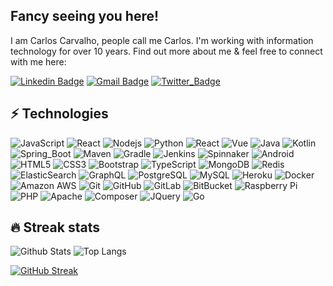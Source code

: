 ## Fancy seeing you here!

I am Carlos Carvalho, people call me Carlos. I'm working with information technology for over 10 years. Find out more about me & feel free to connect with me here:

[![Linkedin Badge](https://img.shields.io/twitter/url?color=blue&label=ccarvalhocom&logo=Linkedin&logoColor=white&style=flat-square&url=https%3A%2F%2Fwww.linkedin.com%2Fin%2Fccarvalhocom%2F)](https://www.linkedin.com/in/ccarvalhocom/)
[![Gmail Badge](https://img.shields.io/badge/-jcarloss.carvalho@gmail.com-c14438?style=flat-square&logo=Gmail&logoColor=white&link=mailto:jcarloss.carvalho@gmail.com)](mailto:jcarloss.carvalho@gmail.com)
[![Twitter_Badge](https://img.shields.io/twitter/url?label=ccarvalhocom&style=social&url=https%3A%2F%2Ftwitter.com%2Fccarvalhocom)](https://twitter.com/ccarvalhocom)

## ⚡ Technologies

![JavaScript](https://img.shields.io/badge/-JavaScript-black?style=flat-square&logo=javascript)
![React](https://img.shields.io/badge/-React-black?style=flat-square&logo=react)
![Nodejs](https://img.shields.io/badge/-Nodejs-black?style=flat-square&logo=Node.js)
![Python](https://img.shields.io/badge/-Python-black?style=flat-square&logo=Python)
![React](https://img.shields.io/badge/-React-black?style=flat-square&logo=react)
![Vue](https://img.shields.io/badge/-Vue-black?style=flat-square&logo=vuejs)
![Java](https://img.shields.io/badge/-java-red?style=flat-square&logo=java)
![Kotlin](https://img.shields.io/badge/-kotlin-blue?style=flat-square&logo=kotlin)
![Spring_Boot](https://img.shields.io/badge/-SpringBoot-green?style=flat-square&logo=spring)
![Maven](https://img.shields.io/badge/-maven-blue?style=flat-square&logo=maven)
![Gradle](https://img.shields.io/badge/-gradle-red?style=flat-square&logo=gradle)
![Jenkins](https://img.shields.io/badge/-jenkins-black?style=flat-square&logo=jenkins&logoColor=white)
![Spinnaker](https://img.shields.io/badge/-spinnaker-white?style=flat-square&logo=spinnaker&logoColor=blue)
![Android](https://img.shields.io/badge/-Android-black?style=flat-square&logo=android)
![HTML5](https://img.shields.io/badge/-HTML5-E34F26?style=flat-square&logo=html5&logoColor=white)
![CSS3](https://img.shields.io/badge/-CSS3-1572B6?style=flat-square&logo=css3)
![Bootstrap](https://img.shields.io/badge/-Bootstrap-563D7C?style=flat-square&logo=bootstrap)
![TypeScript](https://img.shields.io/badge/-TypeScript-007ACC?style=flat-square&logo=typescript&logoColor=black)
![MongoDB](https://img.shields.io/badge/-MongoDB-black?style=flat-square&logo=mongodb)
![Redis](https://img.shields.io/badge/-Redis-black?style=flat-square&logo=Redis)
![ElasticSearch](https://img.shields.io/badge/-ElasticSearch-005571?style=flat-square&logo=elasticsearch)
![GraphQL](https://img.shields.io/badge/-GraphQL-E10098?style=flat-square&logo=graphql)
![PostgreSQL](https://img.shields.io/badge/-PostgreSQL-336791?style=flat-square&logo=postgresql)
![MySQL](https://img.shields.io/badge/-MySQL-black?style=flat-square&logo=mysql)
![Heroku](https://img.shields.io/badge/-Heroku-430098?style=flat-square&logo=heroku)
![Docker](https://img.shields.io/badge/-Docker-black?style=flat-square&logo=docker)
![Amazon AWS](https://img.shields.io/badge/Amazon%20AWS-232F3E?style=flat-square&logo=amazon-aws)
![Git](https://img.shields.io/badge/-Git-black?style=flat-square&logo=git)
![GitHub](https://img.shields.io/badge/-GitHub-181717?style=flat-square&logo=github)
![GitLab](https://img.shields.io/badge/-GitLab-FCA121?style=flat-square&logo=gitlab)
![BitBucket](https://img.shields.io/badge/-BitBucket-darkblue?style=flat-square&logo=bitbucket)
![Raspberry Pi](https://img.shields.io/badge/-Raspberry%20Pi-C51A4A?style=flat-square&logo=Raspberry-Pi)
![PHP](https://img.shields.io/badge/-PHP-black?style=flat-square&logo=PHP&logoColor=blue)
![Apache](https://img.shields.io/badge/-apache-red?style=flat-square&logo=apache)
![Composer](https://img.shields.io/badge/-composer-gray?style=flat-square&logo=composer&logoColor=brown)
![JQuery](https://img.shields.io/badge/-Jquery-white?style=flat-square&logo=jquery&logoColor=blue)
![Go](https://img.shields.io/badge/-Go-white?style=flat-square&logo=go)


## 🔥 Streak stats

![Github Stats](https://github-readme-stats.vercel.app/api?username=josecarlosweb&count_private=true&show_icons=false&include_all_commits=true&theme=dracula&langs_count=10&hide_rank=true)
![Top Langs](https://github-readme-stats.vercel.app/api/top-langs/?username=josecarlosweb&hide=TeX&layout=compact)

[![GitHub Streak](http://github-readme-streak-stats.herokuapp.com?user=josecarlosweb&theme=darcula&date_format=j%20M%5B%20Y%5D)](https://git.io/streak-stats)
